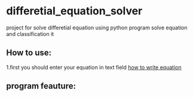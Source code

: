 # differetial_equation_solver
project for solve differetial equation using python
program solve equation and classification it

## How to use:
  1.first you should enter your equation in text field <a href="#">how to write equation</a> 
## program feauture: 

